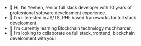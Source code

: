 - 👋 Hi, I’m Yevhen, senior full stack developer with 10 years of professional software development experience.
- 👀 I’m interested in JS/TS, PHP based frameworks for full stack development. 
- 🌱 I’m currently learning Blockchain technology much harder.
- 💞️ I’m looking to collaborate on full stack, frontend, blockchain development with you!

<!---
yevhenhlebko/yevhenhlebko is a ✨ special ✨ repository because its `README.md` (this file) appears on your GitHub profile.
You can click the Preview link to take a look at your changes.
--->
